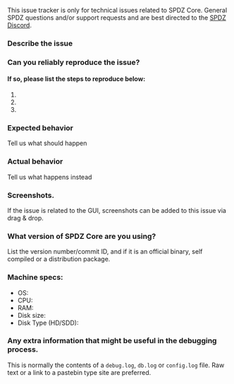<!--- Remove this description and sections that do not apply -->

This issue tracker is only for technical issues related to SPDZ Core.
General SPDZ questions and/or support requests and are best directed to the [SPDZ Discord](https://discord.SPDZ.org).

### Describe the issue

### Can you reliably reproduce the issue?
#### If so, please list the steps to reproduce below:
1.
2.
3.

### Expected behavior
Tell us what should happen

### Actual behavior
Tell us what happens instead

### Screenshots.
If the issue is related to the GUI, screenshots can be added to this issue via drag & drop.

### What version of SPDZ Core are you using?
List the version number/commit ID, and if it is an official binary, self compiled or a distribution package.

### Machine specs:
- OS:
- CPU:
- RAM:
- Disk size:
- Disk Type (HD/SDD):

### Any extra information that might be useful in the debugging process.
This is normally the contents of a `debug.log`, `db.log` or `config.log` file. Raw text or a link to a pastebin type site are preferred.

